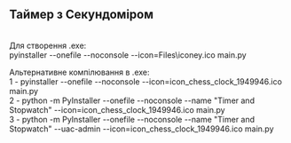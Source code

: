 ## Таймер з Секундоміром
\
Для створення .exe: \
pyinstaller --onefile --noconsole --icon=Files\iconey.ico main.py

Альтернативне компілювання в .exe: \
1 - pyinstaller --onefile --noconsole --icon=icon_chess_clock_1949946.ico main.py \
2 - python -m PyInstaller --onefile --noconsole --name "Timer and Stopwatch" --icon=icon_chess_clock_1949946.ico main.py \
3 - python -m PyInstaller --onefile --noconsole --name "Timer and Stopwatch" --uac-admin --icon=icon_chess_clock_1949946.ico main.py 